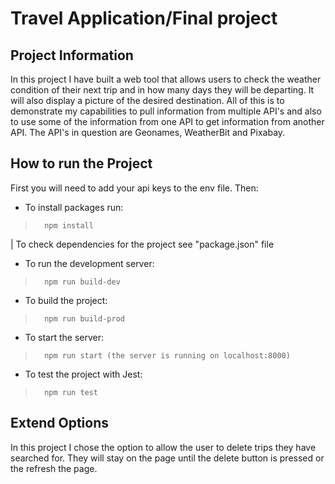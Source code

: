 # Travel Application/Final project

## Project Information
In this project I have built a web tool that allows users to check the weather condition of their next trip and in how many days they will be departing. It will also display a picture of the desired destination. All of this is to demonstrate my capabilities to pull information from multiple API's and also to use some of the information from one API to get information from another API. The API's in question are Geonames, WeatherBit and Pixabay. 

## How to run the Project
First you will need to add your api keys to the env file. Then:

- To install packages run:
<blockquote>
<pre><code>  npm install
</code></pre>
</blockquote>

| To check dependencies for the project see "package.json" file

- To run the development server:
<blockquote>
<pre><code>  npm run build-dev
</code></pre>
</blockquote>

- To build the project:
<blockquote>
<pre><code>  npm run build-prod
</code></pre>
</blockquote>

- To start the server:
<blockquote>
<pre><code>  npm run start (the server is running on localhost:8000)
</code></pre>
</blockquote>

- To test the project with Jest:
<blockquote>
<pre><code>  npm run test
</code></pre>
</blockquote>

## Extend Options
In this project I chose the option to allow the user to delete trips they have searched for. They will stay on the page until the delete button is pressed or the refresh the page.